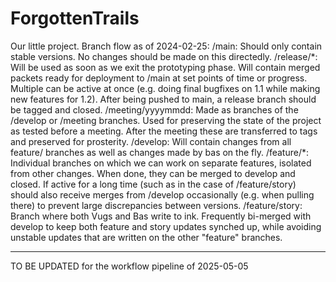# ForgottenTrails
Our little project.
Branch flow as of 2024-02-25:
/main: Should only contain stable versions. No changes should be made on this directedly.
/release/\*: Will be used as soon as we exit the prototyping phase. Will contain merged packets ready for deployment to /main at set points of time or progress. Multiple can be active at once (e.g. doing final bugfixes on 1.1 while making new features for 1.2). After being pushed to main, a release branch should be tagged and closed.
/meeting/yyyymmdd: Made as branches of the /develop or /meeting branches. Used for preserving the state of the project as tested before a meeting. After the meeting these are transferred to tags and preserved for prosterity. 
/develop: Will contain changes from all feature/ branches as well as changes made by bas on the fly.
/feature/\*: Individual branches on which we can work on separate features, isolated from other changes. When done, they can be merged to develop and closed. If active for a long time (such as in the case of /feature/story) should also receive merges from /develop occasionally (e.g. when pulling there) to prevent large discrepancies between versions.
/feature/story: Branch where both Vugs and Bas write to ink. Frequently bi-merged with develop to keep both feature and story updates synched up, while avoiding unstable updates that are written on the other "feature" branches.

---

TO BE UPDATED for the workflow pipeline of 2025-05-05

